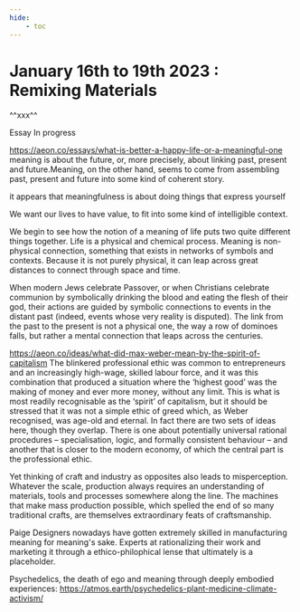 ```yaml
---
hide:
    - toc
---
```


# January 16th to 19th 2023 : Remixing Materials


^^xxx^^


Essay In progress 


https://aeon.co/essays/what-is-better-a-happy-life-or-a-meaningful-one
meaning is about the future, or, more precisely, about linking past, present and future.Meaning, on the other hand, seems to come from assembling past, present and future into some kind of coherent story.

it appears that meaningfulness is about doing things that express yourself

We want our lives to have value, to fit into some kind of intelligible context.

We begin to see how the notion of a meaning of life puts two quite different things together. Life is a physical and chemical process. Meaning is non-physical connection, something that exists in networks of symbols and contexts. Because it is not purely physical, it can leap across great distances to connect through space and time.

When modern Jews celebrate Passover, or when Christians celebrate communion by symbolically drinking the blood and eating the flesh of their god, their actions are guided by symbolic connections to events in the distant past (indeed, events whose very reality is disputed). The link from the past to the present is not a physical one, the way a row of dominoes falls, but rather a mental connection that leaps across the centuries.

https://aeon.co/ideas/what-did-max-weber-mean-by-the-spirit-of-capitalism
The blinkered pro­fessional ethic was common to entrepreneurs and an increasingly high-wage, skilled labour force, and it was this combination that produced a situation where the ‘highest good’ was the making of money and ever more money, without any limit. This is what is most readily recognisable as the ‘spirit’ of capitalism, but it should be stressed that it was not a simple ethic of greed which, as Weber recognised, was age-old and eternal. In fact there are two sets of ideas here, though they overlap. There is one about potentially universal rational pro­cedures – specialisation, logic, and formally consistent behaviour – and another that is closer to the modern economy, of which the central part is the professional ethic.


Yet thinking of craft and industry as opposites also leads to misperception. Whatever the scale, production always requires an understanding of materials, tools and processes somewhere along the line. The machines that make mass production possible, which spelled the end of so many traditional crafts, are themselves extraordinary feats of craftsmanship.


Paige 
Designers nowadays have gotten extremely skilled in manufacturing meaning for meaning's sake. Experts at rationalizing their work and marketing it through a ethico-philophical lense that ultimately is a placeholder. 


Psychedelics, the death of ego and meaning through deeply embodied experiences: https://atmos.earth/psychedelics-plant-medicine-climate-activism/

